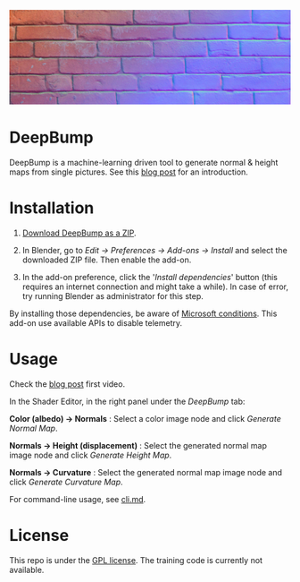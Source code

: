 ![DeepBump](banner.jpg)

# DeepBump

DeepBump is a machine-learning driven tool to generate normal & height maps from single pictures. See this [blog post](https://hugotini.github.io/deepbump) for an introduction.

# Installation

1) [Download DeepBump as a ZIP](https://github.com/HugoTini/DeepBump/releases).

2) In Blender, go to _Edit -> Preferences -> Add-ons -> Install_ and select the downloaded ZIP file. Then enable the add-on.

3) In the add-on preference, click the '_Install dependencies_' button (this requires an internet connection and might take a while). In case of error, try running Blender as administrator for this step.

By installing those dependencies, be aware of [Microsoft conditions](https://github.com/microsoft/onnxruntime/blob/master/docs/Privacy.md). This add-on use available APIs to disable telemetry.

# Usage

Check the [blog post](https://hugotini.github.io/deepbump) first video.

In the Shader Editor, in the right panel under the _DeepBump_ tab:

**Color (albedo) → Normals** : Select a color image node and click _Generate Normal Map_.

**Normals → Height (displacement)** : Select the generated normal map image node and click _Generate Height Map_.

**Normals → Curvature** : Select the generated normal map image node and click _Generate Curvature Map_.

For command-line usage, see [cli.md](cli.md).

# License

This repo is under the [GPL license](LICENSE). The training code is currently not available.
